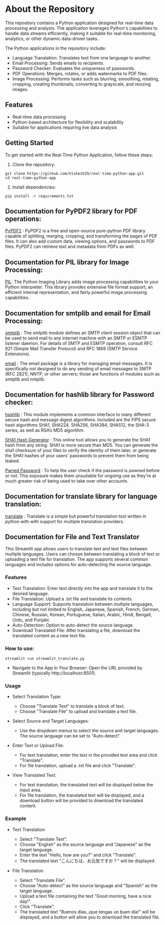 # About the Repository

This repository contains a Python application designed for real-time data processing and analysis. The application leverages Python's capabilities to handle data streams efficiently, making it suitable for real-time monitoring, analytics, or other dynamic data-driven tasks.

The Python applications in the repository include:

- Language Translation: Translates text from one language to another.
- Email Processing: Sends emails to recipients.
- Password Checker: Evaluates the uniqueness of passwords.
- PDF Operations: Merges, rotates, or adds watermarks to PDF files.
- Image Processing: Performs tasks such as blurring, smoothing, rotating, cropping, creating thumbnails, converting to grayscale, and resizing images.

## Features
- Real-time data processing
- Python-based architecture for flexibility and scalability
- Suitable for applications requiring live data analysis

## Getting Started
To get started with the Real-Time Python Application, follow these steps:

1. Clone the repository:
```
git clone https://github.com/Vishesh29/real-time-python-app.git
cd real-time-python-app
```

2. Install dependencies:
```
pip install -r requirements.txt
```

## Documentation for PyPDF2 library for PDF operations:
[PyPDF2](https://pypdf2.readthedocs.io/en/3.x/) : PyPDF2 is a free and open-source pure-python PDF library capable of splitting, merging, cropping, and transforming the pages of PDF files. It can also add custom data, viewing options, and passwords to PDF files. PyPDF2 can retrieve text and metadata from PDFs as well.

## Documentation for PIL library for Image Processing:
[PIL](https://pillow.readthedocs.io/en/stable/): The Python Imaging Library adds image processing capabilities to your Python interpreter. This library provides extensive file format support, an efficient internal representation, and fairly powerful image processing capabilities.


## Documentation for smtplib and email for Email Processing:
[smtplib](https://docs.python.org/3/library/smtplib.html) : The smtplib module defines an SMTP client session object that can be used to send mail to any internet machine with an SMTP or ESMTP listener daemon. For details of SMTP and ESMTP operation, consult RFC 821 (Simple Mail Transfer Protocol) and RFC 1869 (SMTP Service Extensions).

[email](https://docs.python.org/3/library/email.html) : The email package is a library for managing email messages. It is specifically not designed to do any sending of email messages to SMTP (RFC 2821), NNTP, or other servers; those are functions of modules such as smtplib and nntplib. 

## Documentation for hashlib library for Password checker:
[hashlib](https://docs.python.org/3/library/hashlib.html) : This module implements a common interface to many different secure hash and message digest algorithms. Included are the FIPS secure hash algorithms SHA1, SHA224, SHA256, SHA384, SHA512, the SHA-3 series, as well as RSA’s MD5 algorithm.

[SHA1 Hash Generator](https://passwordsgenerator.net/sha1-hash-generator/) : This online tool allows you to generate the SHA1 hash from any string. SHA1 is more secure than MD5. You can generate the sha1 checksum of your files to verify the identity of them later, or generate the SHA1 hashes of your users' passwords to prevent them from being leaked.

[Pwned Password](https://haveibeenpwned.com/Passwords) : To help the user check if the password is pawned before or not. This exposure makes them unsuitable for ongoing use as they're at much greater risk of being used to take over other accounts.

## Documentation for translate library for language translation:
[translate](https://translate-python.readthedocs.io/en/latest/) : Translate is a simple but powerful translation tool written in python with with support for multiple translation providers.


## Documentation for File and Text Translator
This Streamlit app allows users to translate text and text files between multiple languages. Users can choose between translating a block of text or uploading a text file for translation. The app supports several common languages and includes options for auto-detecting the source language.

### Features
- Text Translation: Enter text directly into the app and translate it to the desired language.
- File Translation: Upload a .txt file and translate its contents.
- Language Support: Supports translation between multiple languages, including but not limited to English, Japanese, Spanish, French, German, Chinese, Russian, Korean, Portuguese, Italian, Arabic, Hindi, Bengali, Urdu, and Punjabi.
- Auto-Detection: Option to auto-detect the source language.
- Download Translated File: After translating a file, download the translated content as a new text file.


### How to use:
```
streamlit run streamlit_translate.py
```

- Navigate to the App in Your Browser: Open the URL provided by Streamlit (typically http://localhost:8501).

### Usage
- Select Translation Type:

  - Choose "Translate Text" to translate a block of text.
  - Choose "Translate File" to upload and translate a text file.

- Select Source and Target Languages:

  - Use the dropdown menus to select the source and target languages. The source language can be set to "Auto-detect".

- Enter Text or Upload File:

  - For text translation, enter the text in the provided text area and click "Translate".
  - For file translation, upload a .txt file and click "Translate".

- View Translated Text:

  - For text translation, the translated text will be displayed below the input area.
  - For file translation, the translated text will be displayed, and a download button will be provided to download the translated content.

### Example
- Text Translation
  - Select "Translate Text".
  - Choose "English" as the source language and "Japanese" as the target language.
  - Enter the text "Hello, how are you?" and click "Translate".
  - The translated text "こんにちは、お元気ですか？" will be displayed.

- File Translation
  - Select "Translate File".
  - Choose "Auto-detect" as the source language and "Spanish" as the target language.
  - Upload a text file containing the text "Good morning, have a nice day!".
  - Click "Translate".
  - The translated text "Buenos días, ¡que tengas un buen día!" will be displayed, and a button will allow you to download the translated file.

